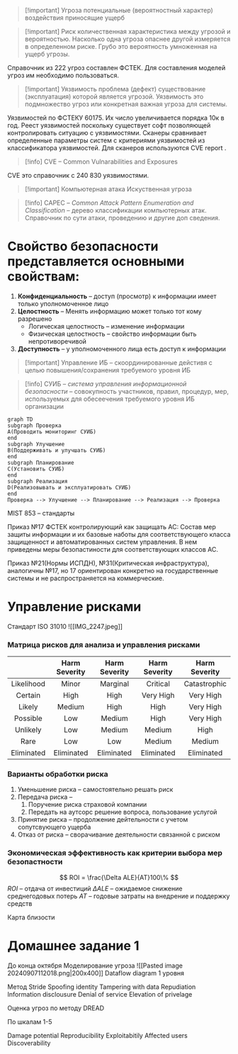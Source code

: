 > [!important] Угроза 
> потенциальные (вероятностный характер) воздействия приносящие ущерб 

> [!important] Риск 
> количественная характеристика между угрозой и вероятностью. Насколько одна угроза опаснее другой измеряется в определенном риске. Грубо это вероятность умноженная на ущерб угрозы.

Справочник из 222 угроз составлен ФСТЕК. Для составления моделей угроз им необходимо пользоваться. 

> [!important] Уязвимость
> проблема (дефект) существование (эксплуатация) которой является угрозой. Уязвимость это подмножество угроз или конкретная важная угроза для системы.

Уязвимостей по ФСТЕКУ 60175. Их число увеличивается порядка 10к в год.
Реест уязвимостей поскольку существует софт позволяющей контролировать ситуацию с уязвимостями. Сканеры сравнивает определенные параметры систем с критериями уязвимостей из классификатора уязвимостей. Для сканеров используются CVE report .

>[!info] СVE – Common Vulnarabilities and Exposures

СVE это справочник с 240 830 уязвимостями. 

>[!important] Компьютерная атака
>Искуственная угроза

> [!info] CAPEC – *Common Attack Pattern Enumeration and Classification* – дерево классификации компьютерных атак. Справочник по сути атаки, проведению и другие доп сведения.

# Свойство безопасности представляется основными свойствам:
1. **Конфиденциальность** –  доступ (просмотр) к информации имеет только уполномоченное лицо
2. **Целостность** – Менять информацию может только тот кому разрешено
	 * Логическая целостность – изменение информации
	 * Физическая целостность – свойство информации быть непротиворечивой
3. **Доступность** – у уполномоченного лица есть доступ к информации

> [!important] Управление ИБ – скоординированные дейстивя с целью повышения/сохранения требуемого уровня ИБ

> [!info] CУИБ – *система управления информационной безопасности* – совокупность участников, правил, процедур, мер, используемых для обесеечения требуемого уровня ИБ организации

```mermaid
graph TD
subgraph Проверка
A(Проводить мониторинг СУИБ)
end
subgraph Улучшение
B(Поддерживать и улучшать СУИБ)
end
subgraph Планирование
C(Установить СУИБ)
end
subgraph Реализация
D(Реализовывать и эксплуатировать СУИБ)
end
Проверка --> Улучшение --> Планирование --> Реализация --> Проверка
```

MIST 853 – стандарты 



Приказ №17 ФСТЕК контролирующий как защищать АС: Состав мер защиты информации и их базовые наботы для соответствующего класса защищенност и автоматированных систем управления. В нем приведены меры безопастиности для соответствующих классов АС.

Приказ №21(Нормы ИСПДН), №31(Критическая инфраструктура), аналогичны №17, но 17 ориентирован конкретно на государственные системы и не распространяется на коммерческие. 
# Управление рисками

Стандарт ISO 31010
![[IMG_2247.jpeg]]

### Матрица рисков для анализа и управления рисками

|            | Harm Severity | Harm Severity | Harm Severity | Harm Severity |
| :--------: | :-----------: | :-----------: | :-----------: | :-----------: |
| Likelihood |     Minor     |   Marginal    |   Critical    | Catastrophic  |
|  Certain   |     High      |     High      |   Very High   |   Very High   |
|   Likely   |    Medium     |     High      |     High      |   Very High   |
|  Possible  |      Low      |    Medium     |     High      |   Very High   |
|  Unlikely  |      Low      |    Medium     |    Medium     |     High      |
|    Rare    |      Low      |      Low      |    Medium     |    Medium     |
| Eliminated |  Eliminated   |  Eliminated   |  Eliminated   |  Eliminated   |
### Варианты обработки риска

1. Уменьшение риска – самостоятельно решать риск
2. Передача риска – 
	1. Поручение риска страховой компании
	2. Передать на аутсорс решение вопроса, пользование услугой 
4. Принятие риска – продолжение дейтельности с учетом сопутсвующего ущерба
5. Отказ от риска – сворачивание деятельности связанной с риском

### Экономическая эффективность как критерии выбора мер безопастности

$$
ROI = \frac{\Delta ALE}{AT}100\% 
$$
$ROI$ – отдача от инвестиций
$\Delta ALE$ – ожидаемое снижение среднегодовых потерь
$AT$ – годовые затраты на внедрение и поддержку средств

Карта близости


# Домашнее задание 1

До конца октября
Моделирование угроза
![[Pasted image 20240907112018.png|200x400]]
Dataflow diagram 1 уровня

Метод Stride
Spoofing identity
Tampering with data
Repudiation
Information disclousure
Denial of service
Elevation of privelage


Оценка угроз по методу DREAD 

По шкалам 1-5

Damage potential
Reproducibility
Exploitabitily
Affected users
Discoverability


